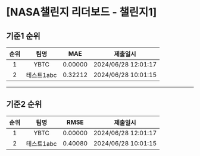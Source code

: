 # [NASA챌린지 리더보드 - 챌린지1]
## 기준1 순위
| 순위 | 팀명 | MAE | 제출일시 |
|:----:|:----:|:-----:|:----:|
| 1 | YBTC | 0.00000 | 2024/06/28 12:01:17 |
| 2 | 테스트1abc | 0.32212 | 2024/06/28 10:01:15 |
___
## 기준2 순위
| 순위 | 팀명 | RMSE | 제출일시 |
|:----:|:----:|:-----:|:----:|
| 1 | YBTC | 0.00000 | 2024/06/28 12:01:17 |
| 2 | 테스트1abc | 0.40080 | 2024/06/28 10:01:15 |
